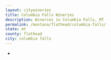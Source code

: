 ```yaml
---
layout: citywineries
title: Columbia Falls Wineries
description: Wineries in Columbia Falls, MT
permalink: /montana/flathead/columbia-falls/
state: mt
county: flathead
city: columbia falls
---
```

-
